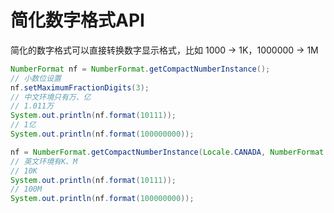 # 简化数字格式API

简化的数字格式可以直接转换数字显示格式，比如 1000 -> 1K，1000000 -> 1M

```java
NumberFormat nf = NumberFormat.getCompactNumberInstance();
// 小数位设置
nf.setMaximumFractionDigits(3);
// 中文环境只有万、亿
// 1.011万
System.out.println(nf.format(10111));
// 1亿
System.out.println(nf.format(100000000));

nf = NumberFormat.getCompactNumberInstance(Locale.CANADA, NumberFormat.Style.SHORT);
// 英文环境有K、M
// 10K
System.out.println(nf.format(10111));
// 100M
System.out.println(nf.format(100000000));
```